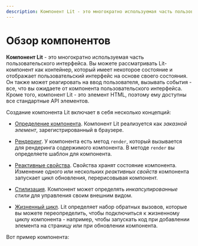 ```yaml
---
description: Компонент Lit - это многократно используемая часть пользовательского интерфейса. Вы можете рассматривать Lit-компонент как контейнер, который имеет некоторое состояние и отображает пользовательский интерфейс на основе своего состояния
---
```


# Обзор компонентов

**Компонент Lit** - это многократно используемая часть пользовательского интерфейса. Вы можете рассматривать Lit-компонент как контейнер, который имеет некоторое состояние и отображает пользовательский интерфейс на основе своего состояния. Он также может реагировать на ввод пользователя, вызывать события - все, что вы ожидаете от компонента пользовательского интерфейса. Кроме того, компонент Lit - это элемент HTML, поэтому ему доступны все стандартные API элементов.

Создание компонента Lit включает в себя несколько концепций:

-   [Определение компонента](defining.md). Компонент Lit реализуется как _заказной элемент_, зарегистрированный в браузере.

-   [Рендеринг](rendering.md). У компонента есть метод `render`, который вызывается для рендеринга содержимого компонента. В методе `render` вы определяете шаблон для компонента.

-   [Реактивные свойства](properties.md). Свойства хранят состояние компонента. Изменение одного или нескольких _реактивных свойств_ компонента запускает цикл обновления, перерисовывая компонент.

-   [Стилизация](styles.md). Компонент может определять _инкапсулированные стили_ для управления своим внешним видом.

-   [Жизненный цикл](lifecycle.md). Lit определяет набор обратных вызовов, которые вы можете переопределить, чтобы подключиться к жизненному циклу компонента - например, чтобы запускать код при добавлении элемента на страницу или при обновлении компонента.

Вот пример компонента:

<litdev-example sandbox-base-url="https://playground.lit.dev/" style="--litdev-example-editor-lines-ts:22; --litdev-example-editor-lines-js:26; --litdev-example-preview-height:80px" project="v3-docs/components/overview/simple-greeting" filename="simple-greeting.ts"></litdev-example>
